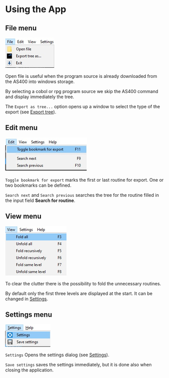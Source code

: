 # Using the App

## File menu

![File menu](./images/File_menu.jpg)

Open file is useful when the program source is already downloaded from the AS400 into windows storage.

By selecting a cobol or rpg program source we skip the AS400 command and display immediately the tree.

The `Export as tree...` option opens up a window to select the type of the export (see [Export tree](./export.md)).

## Edit menu

![Edit menu](./images/Edit_menu.jpg)

`Toggle bookmark for export` marks the first or last routine for export. One or two bookmarks can be defined.

`Search next` and `Search previous` searches the tree for the routine filled in the input field **Search for routine**.

## View menu

![View menu](./images/View_menu.jpg)

To clear the clutter there is the possibility to fold the unnecessary routines.

By default only the first three levels are displayed at the start.
It can be changed in [Settings](./settings.md).

## Settings menu

![Settings menu](./images/Settings_menu.jpg)

`Settings` Opens the settings dialog (see [Settings](./settings.md)).

`Save settings` saves the settings immediately, but it is done also when closing the application.

